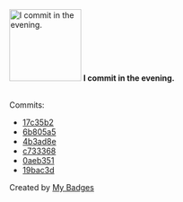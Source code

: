 <img src="https://my-badges.github.io/my-badges/evening-commits.png" alt="I commit in the evening." title="I commit in the evening." width="128">
<strong>I commit in the evening.</strong>
<br><br>

Commits:

- <a href="https://github.com/dwesh163/musics/commit/17c35b25b2d0d9c4716828af9a374b9a5e1f7b43">17c35b2</a>
- <a href="https://github.com/dwesh163/musics/commit/6b805a58f248bdc658f4152325aeede48b9f6bf3">6b805a5</a>
- <a href="https://github.com/dwesh163/musics/commit/4b3ad8e7fc8f77d0883a19438302127ae8d39e3d">4b3ad8e</a>
- <a href="https://github.com/dwesh163/musics/commit/c7333685592f28f3de597bda2a2a7bfd6d66a833">c733368</a>
- <a href="https://github.com/dwesh163/musics/commit/0aeb351af6c28f61b5473fc071bf2f6c69bd0f8b">0aeb351</a>
- <a href="https://github.com/dwesh163/musics/commit/19bac3dd7e24f0cf7d1ce3774292e45747b425c6">19bac3d</a>


Created by <a href="https://github.com/my-badges/my-badges">My Badges</a>